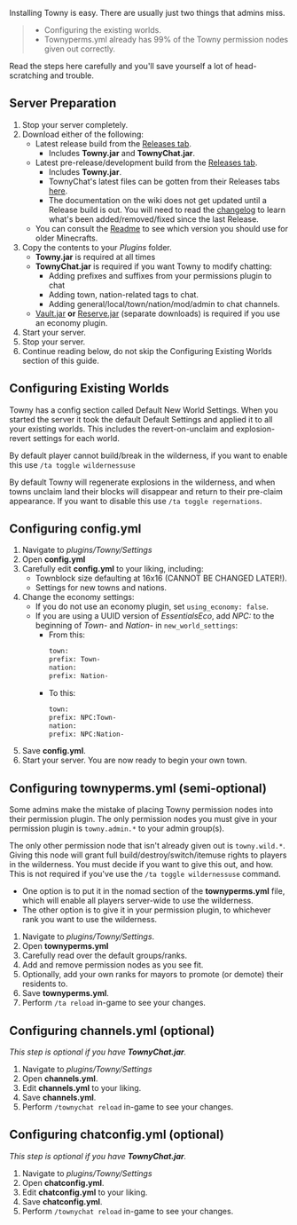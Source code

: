 Installing Towny is easy. There are usually just two things that admins miss.
>* Configuring the existing worlds.
>* Townyperms.yml already has 99% of the Towny permission nodes given out correctly.

Read the steps here carefully and you'll save yourself a lot of head-scratching and trouble.

## Server Preparation
1. Stop your server completely.
2. Download either of the following:
   * Latest release build from the [Releases tab](https://github.com/TownyAdvanced/Towny/releases).
     * Includes **Towny.jar** and **TownyChat.jar**.
   * Latest pre-release/development build from the [Releases tab](https://github.com/TownyAdvanced/Towny/releases).
     * Includes **Towny.jar**.
     * TownyChat's latest files can be gotten from their Releases tabs [here](https://github.com/TownyAdvanced/TownyChat/releases).
     * The documentation on the wiki does not get updated until a Release build is out. You will need to read the [changelog](https://github.com/TownyAdvanced/Towny/blob/master/resources/ChangeLog.txt) to learn what's been added/removed/fixed since the last Release.
   * You can consult the [Readme](https://github.com/TownyAdvanced/Towny#current-recommended-versions) to see which version you should use for older Minecrafts.
3. Copy the contents to your _Plugins_ folder.
   * **Towny.jar** is required at all times
   * **TownyChat.jar** is required if you want Towny to modify chatting:
     * Adding prefixes and suffixes from your permissions plugin to chat
     * Adding town, nation-related tags to chat.
     * Adding general/local/town/nation/mod/admin to chat channels.
   * [Vault.jar](https://www.spigotmc.org/resources/vault.34315/) **or** [Reserve.jar](https://www.spigotmc.org/resources/reserve.50739/) (separate downloads) is required if you use an economy plugin.
4. Start your server.
5. Stop your server.
6. Continue reading below, do not skip the Configuring Existing Worlds section of this guide.

## Configuring Existing Worlds
Towny has a config section called Default New World Settings. When you started the server it took the default Default Settings and applied it to all your existing worlds. This includes the revert-on-unclaim and explosion-revert settings for each world.

By default player cannot build/break in the wilderness, if you want to enable this use `/ta toggle wildernessuse`

By default Towny will regenerate explosions in the wilderness, and when towns unclaim land their blocks will disappear and return to their pre-claim appearance. If you want to disable this use `/ta toggle regernations`.

## Configuring config.yml
1. Navigate to _plugins/Towny/Settings_
2. Open **config.yml**
3. Carefully edit **config.yml** to your liking, including:
   * Townblock size defaulting at 16x16 (CANNOT BE CHANGED LATER!).
   * Settings for new towns and nations.
4. Change the economy settings:
   * If you do not use an economy plugin, set `using_economy: false`.
   * If you are using a UUID version of _EssentialsEco_, add _NPC:_ to the beginning of _Town-_ and _Nation-_ in `new_world_settings`:
     * From this:
         ```bash
         town:
         prefix: Town-
         nation:
         prefix: Nation-
         ```
     * To this:
         ```bash
         town:
         prefix: NPC:Town-
         nation:
         prefix: NPC:Nation-
         ```
5. Save **config.yml**.
6. Start your server. You are now ready to begin your own town.

## Configuring townyperms.yml (semi-optional)
Some admins make the mistake of placing Towny permission nodes into their permission plugin. The only permission nodes you must give in your permission plugin is `towny.admin.*` to your admin group(s).

The only other permission node that isn't already given out is `towny.wild.*`. Giving this node will grant full build/destroy/switch/itemuse rights to players in the wilderness. You must decide if you want to give this out, and how. This is not required if you've use the `/ta toggle wildernessuse` command.

* One option is to put it in the nomad section of the **townyperms.yml** file, which will enable all players server-wide to use the wilderness.
* The other option is to give it in your permission plugin, to whichever rank you want to use the wilderness.

1. Navigate to _plugins/Towny/Settings_.
2. Open **townyperms.yml**
3. Carefully read over the default groups/ranks.
4. Add and remove permission nodes as you see fit.
5. Optionally, add your own ranks for mayors to promote (or demote) their residents to.
6. Save **townyperms.yml**.
7. Perform `/ta reload` in-game to see your changes.

## Configuring channels.yml (optional)

_This step is optional if you have **TownyChat.jar**._

1. Navigate to _plugins/Towny/Settings_
2. Open **channels.yml**.
3. Edit **channels.yml** to your liking.
4. Save **channels.yml**.
6. Perform `/townychat reload` in-game to see your changes.

## Configuring chatconfig.yml (optional)

_This step is optional if you have **TownyChat.jar**._

1. Navigate to _plugins/Towny/Settings_
2. Open **chatconfig.yml**.
3. Edit **chatconfig.yml** to your liking.
4. Save **chatconfig.yml**.
6. Perform `/townychat reload` in-game to see your changes.